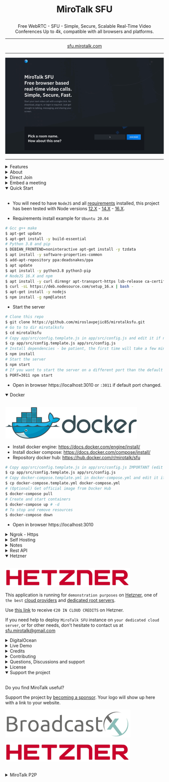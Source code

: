 # <p align="center">MiroTalk SFU</p>

<p align="center">Free WebRTC - SFU - Simple, Secure, Scalable Real-Time Video Conferences Up to 4k, compatible with all browsers and platforms.</p>

<hr />

<p align="center">
    <a href="https://sfu.mirotalk.com/">sfu.mirotalk.com</a>
</p>

<hr />

<p align="center">
    <a href="https://sfu.mirotalk.com/">
        <img src="public/images/mirotalksfu-header.gif">
    </a>
</p>

<hr />

<details>
<summary>Features</summary>

<br/>

-   Is `100% Free` - `Open Source` - `Self Hosted` and [PWA](https://en.wikipedia.org/wiki/Progressive_web_application)!
-   No download, plug-in or login required, entirely browser-based
-   Unlimited number of conference rooms, without call time limitation
-   Desktop and Mobile compatible
-   Translated in 133 languages
-   Optimized Room URL Sharing (share it to your participants, wait for them to join)
-   Possibility to Password protect the Room for the meeting
-   Lobby mode lets you protect your meeting by only allowing people to enter after a formal approval by a moderator.
-   Webcam Streaming up to 4K quality (Front - Rear for mobile)
-   Echo cancellation and noise suppression that makes your audio crystal clear
-   Screen Sharing to present documents, slides, and more ...
-   File Sharing (with drag-and-drop), share any files to your participants in the room
-   Take a snapshot from the video frame(screen/cam) to save it as an image on your device.
-   Chat with Emoji Picker to show you feeling and the possibility to Save the conversations
-   Speech recognition, execute the app features simply with your voice.
-   Advance collaborative whiteboard for the teachers
-   Select Microphone - Speaker and Video source
-   Recording your Screen, Audio, or Video
-   Share any YouTube video in real-time to your participants
-   Share any mp4, webm, ogg video in real-time to your participants with possibility to download it
-   Full-Screen Mode on mouse click on the Video element
-   Possibility to Change UI Themes
-   Possibility to protect your Host with username and password (default disabled)
-   Supports [REST API](app/api/README.md) (Application Programming Interface)
-   [Slack](https://api.slack.com/apps/) API integration
-   [Sentry](https://sentry.io/) error reporting

</details>

<details>
<summary>About</summary>

-   [Presentation](https://www.canva.com/design/DAE693uLOIU/view)

-   [Video](https://www.youtube.com/watch?v=_IVn2aINYww)

</details>

<details>
<summary>Direct Join</summary>

<br/>

-   You can `join` directly to `room` by going to
-   https://sfu.mirotalk.com/join?room=test&password=0&name=mirotalksfu&audio=0&video=0&screen=0&notify=0

    | Params   | Type           | Description     |
    | -------- | -------------- | --------------- |
    | room     | string         | room Id         |
    | password | string/boolean | room password   |
    | name     | string         | user name       |
    | audio    | boolean        | audio stream    |
    | video    | boolean        | video stream    |
    | screen   | boolean        | screen stream   |
    | notify   | boolean        | welcome message |

</details>

<details>
<summary>Embed a meeting</summary>

<br/>

Embedding a meeting into a service or app using an iframe.

```html
<iframe
    allow="camera; microphone; fullscreen; display-capture; autoplay"
    src="https://sfu.mirotalk.com/newroom"
    style="height: 100%; width: 100%; border: 0px;"
></iframe>
```

</details>

<details open>
<summary>Quick Start</summary>

<br/>

-   You will need to have `NodeJS` and all [requirements](https://mediasoup.org/documentation/v3/mediasoup/installation/#requirements) installed, this project has been tested with Node versions [12.X](https://nodejs.org/en/blog/release/v12.22.1/) - [14.X](https://nodejs.org/en/blog/release/v14.17.5/) - [16.X](https://nodejs.org/en/blog/release/v16.15.0/).

-   Requirements install example for `Ubuntu 20.04`

```bash
# Gcc g++ make
$ apt-get update
$ apt-get install -y build-essential
# Python 3.8 and pip
$ DEBIAN_FRONTEND=noninteractive apt-get install -y tzdata
$ apt install -y software-properties-common
$ add-apt-repository ppa:deadsnakes/ppa
$ apt update
$ apt install -y python3.8 python3-pip
# NodeJS 16.X and npm
$ apt install -y curl dirmngr apt-transport-https lsb-release ca-certificates
$ curl -sL https://deb.nodesource.com/setup_16.x | bash -
$ apt-get install -y nodejs
$ npm install -g npm@latest
```

-   Start the server

```bash
# Clone this repo
$ git clone https://github.com/miroslavpejic85/mirotalksfu.git
# Go to to dir mirotalksfu
$ cd mirotalksfu
# Copy app/src/config.template.js in app/src/config.js and edit it if needed
$ cp app/src/config.template.js app/src/config.js
# Install dependencies - be patient, the first time will take a few minutes, in the meantime have a good coffee ;)
$ npm install
# Start the server
$ npm start
# If you want to start the server on a different port than the default use an env var
$ PORT=3011 npm start
```

-   Open in browser https://localhost:3010 or `:3011` if default port changed.

</details>

<details open>
<summary>Docker</summary>

<br/>

![docker](public/images/docker.png)

-   Install docker engine: https://docs.docker.com/engine/install/
-   Install docker compose: https://docs.docker.com/compose/install/
-   Repository docker hub: https://hub.docker.com/r/mirotalk/sfu

```bash
# Copy app/src/config.template.js in app/src/config.js IMPORTANT (edit it according to your needs)
$ cp app/src/config.template.js app/src/config.js
# Copy docker-compose.template.yml in docker-compose.yml and edit it if needed
$ cp docker-compose.template.yml docker-compose.yml
# (Optional) Get official image from Docker Hub
$ docker-compose pull
# Create and start containers
$ docker-compose up # -d
# To stop and remove resources
$ docker-compose down
```

-   Open in browser https://localhost:3010

</details>

<details>
<summary>Ngrok - Https</summary>

<br/>

You can start videoconferencing directly from your Local PC, and be reachable from any device outside your network, simply by following [these documentation](docs/ngrok.md).

</details>

<details>
<summary>Self Hosting</summary>

<br/>

-   [How to Self-Hosting](docs/self-hosting.md)

</details>

<details>
<summary>Notes</summary>

<br/>

-   Run the project on a `Linux or Mac` system as the `mediasoup` installation could have issues on `Windows`.

</details>

<details>
<summary>Rest API</summary>

<br/>

-   The API documentation uses [swagger](https://swagger.io/) at https://localhost:3010/api/v1/docs or check it on live [here](https://sfu.mirotalk.com/api/v1/docs).

```bash
# The response will give you a entrypoint / Room URL for your meeting.
$ curl -X POST "http://localhost:3010/api/v1/meeting" -H "authorization: mirotalksfu_default_secret" -H "Content-Type: application/json"
$ curl -X POST "https://sfu.mirotalk.com/api/v1/meeting" -H "authorization: mirotalksfu_default_secret" -H "Content-Type: application/json"
# The response will give you a entrypoint / URL for the direct join to the meeting.
$ curl -X POST "http://localhost:3010/api/v1/join" -H "authorization: mirotalksfu_default_secret" -H "Content-Type: application/json" --data '{"room":"test","name":"mirotalksfu","audio":"0","video":"0","screen":"0","notify":"0"}'
$ curl -X POST "https://sfu.mirotalk.com/api/v1/join" -H "authorization: mirotalksfu_default_secret" -H "Content-Type: application/json" --data '{"room":"test","name":"mirotalksfu","audio":"0","video":"0","screen":"0","notify":"0"}'
```

</details>

<details open>
<summary>Hetzner</summary>

<br/>

[![Hetzner](public/sponsors/Hetzner.png)](https://hetzner.cloud/?ref=XdRifCzCK3bn)

This application is running for `demonstration purposes` on [Hetzner](https://www.hetzner.com/), one of `the best` [cloud providers](https://www.hetzner.com/cloud) and [dedicated root servers](https://www.hetzner.com/dedicated-rootserver).

Use [this link](https://hetzner.cloud/?ref=XdRifCzCK3bn) to receive `€⁠20 IN CLOUD CREDITS` on Hetzner.

If you need help to deploy `MiroTalk SFU` instance on `your dedicated cloud server`, or for other needs, don't hesitate to contact us at sfu.mirotalk@gmail.com

</details>

<details>
<summary>DigitalOcean</summary>

<br/>

[![DigitalOcean Referral Badge](https://web-platforms.sfo2.cdn.digitaloceanspaces.com/WWW/Badge%201.svg)](https://www.digitalocean.com/?refcode=1070207afbb1&utm_campaign=Referral_Invite&utm_medium=Referral_Program&utm_source=badge)

For personal use, you can start with a single $5 a month cloud server and scale up as needed. You can use [this link](https://m.do.co/c/1070207afbb1) to get a `$100 credit for the first 60 days`.

If you need help to deploy `MiroTalk SFU` instance on `your dedicated cloud server`, or for other needs, don't hesitate to contact us at sfu.mirotalk@gmail.com

</details>

<details>
<summary>Live Demo</summary>

<br/>

<a target="_blank" href="https://p2p.mirotalk.com"><img src="public/sponsors/Hetzner.png" style="width: 220px;"></a>

https://sfu.mirotalk.com

[![mirotalksfu-qr](public/images/mirotalksfu-qr.png)](https://sfu.mirotalk.com/)

</details>

<details>
<summary>Credits</summary>

<br/>

-   [Davide Pacilio](https://cruip.com/demos/solid/) (html template)
-   [Dirk Vanbeveren](https://github.com/Dirvann) (sfu logic)
-   [Mediasoup](https://mediasoup.org) (sfu server)

</details>

<details>
<summary>Contributing</summary>

<br/>

-   Contributions are welcome and greatly appreciated!
-   Just run before `npm run lint`

</details>

<details>
<summary>Questions, Discussions and support</summary>

<br/>

-   For questions, discussions, help & support, join with us on [Discord](https://discord.gg/rgGYfeYW3N)

</details>

<details>
<summary>License</summary>

<br/>

[![AGPLv3](public/images/AGPLv3.png)](LICENSE)

MiroTalk is free and can be modified and forked. But the conditions of the AGPLv3 (GNU Affero General Public License v3.0) need to be respected. In particular modifications need to be free as well and made available to the public. Get a quick overview of the license at [Choose an open source license](https://choosealicense.com/licenses/agpl-3.0/).

For a MiroTalk license under conditions other than AGPLv3, please contact us at info.mirotalk@gmail.com.

</details>

<details open>
<summary>Support the project</summary>

<br/>

Do you find MiroTalk useful?

Support the project by [becoming a sponsor](https://github.com/sponsors/miroslavpejic85). Your logo will show up here with a link to your website.

[![BroadcastX](public/sponsors/BroadcastX.png)](https://broadcastx.de/)

[![Hetzner](public/sponsors/Hetzner.png)](https://hetzner.cloud/?ref=XdRifCzCK3bn)

</details>

<br/>

<details>
<summary>MiroTalk P2P</summary>

<br/>

Try also [MiroTalk P2P](https://github.com/miroslavpejic85/mirotalk), the difference between the two projects you can found [here](https://github.com/miroslavpejic85/mirotalksfu/issues/14#issuecomment-932701999).

</details>
